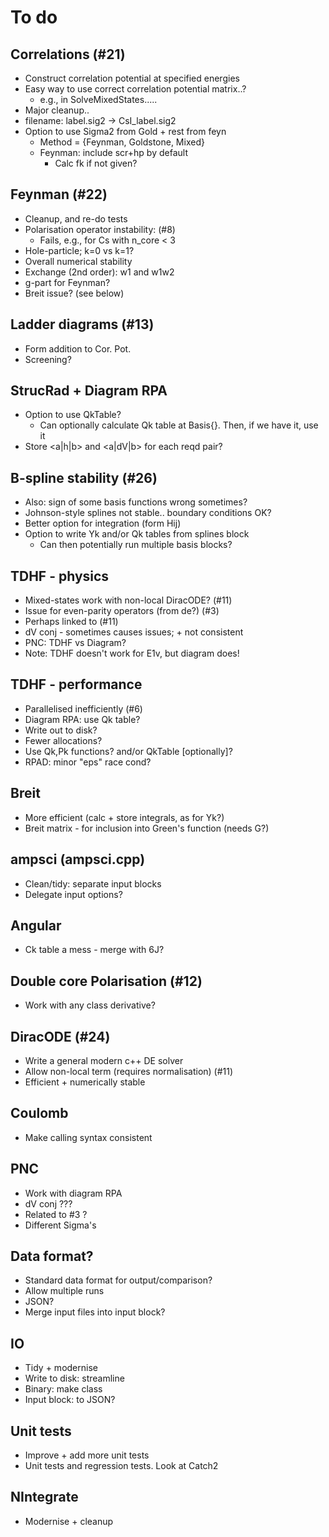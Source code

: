 # To do

## Correlations (#21)
  * Construct correlation potential at specified energies
  * Easy way to use correct correlation potential matrix..?
    * e.g., in SolveMixedStates.....
  * Major cleanup..
  * filename: label.sig2 -> CsI_label.sig2
  * Option to use Sigma2 from Gold + rest from feyn
    * Method = {Feynman, Goldstone, Mixed}
    * Feynman: include scr+hp by default
      * Calc fk if not given?

## Feynman (#22)
  * Cleanup, and re-do tests
  * Polarisation operator instability: (#8)
    * Fails, e.g., for Cs with n_core < 3
  * Hole-particle; k=0 vs k=1?
  * Overall numerical stability
  * Exchange (2nd order): w1 and w1w2
  * g-part for Feynman?
  * Breit issue? (see below)

## Ladder diagrams (#13)
  * Form addition to Cor. Pot.
  * Screening?

## StrucRad + Diagram RPA
  * Option to use QkTable?
    * Can optionally calculate Qk table at Basis{}. Then, if we have it, use it
  * Store <a|h|b> and <a|dV|b> for each reqd pair?

## B-spline stability (#26)
  * Also: sign of some basis functions wrong sometimes?
  * Johnson-style splines not stable.. boundary conditions OK?
  * Better option for integration (form Hij)
  * Option to write Yk and/or Qk tables from splines block
    * Can then potentially run multiple basis blocks?

## TDHF - physics
  * Mixed-states work with non-local DiracODE? (#11)
  * Issue for even-parity operators (from de?) (#3)
  * Perhaps linked to (#11)
  * dV conj - sometimes causes issues; + not consistent
  * PNC: TDHF vs Diagram?
  * Note: TDHF doesn't work for E1v, but diagram does!

## TDHF - performance
  * Parallelised inefficiently (#6)
  * Diagram RPA: use Qk table?
  * Write out to disk?
  * Fewer allocations?
  * Use Qk,Pk functions? and/or QkTable [optionally]?
  * RPAD: minor "eps" race cond?

## Breit
  * More efficient (calc + store integrals, as for Yk?)
  * Breit matrix - for inclusion into Green's function (needs G?)

## ampsci (ampsci.cpp)
  * Clean/tidy: separate input blocks
  * Delegate input options?

## Angular
  * Ck table a mess - merge with 6J?

## Double core Polarisation (#12)
  * Work with any class derivative?

## DiracODE (#24)
  * Write a general modern c++ DE solver
  * Allow non-local term (requires normalisation) (#11)
  * Efficient + numerically stable

## Coulomb
  * Make calling syntax consistent

## PNC
  * Work with diagram RPA
  * dV conj ???
   * Related to #3 ?
  * Different Sigma's

## Data format?
  * Standard data format for output/comparison?
  * Allow multiple runs
  * JSON?
  * Merge input files into input block?

## IO
  * Tidy + modernise
  * Write to disk: streamline
  * Binary: make class
  * Input block: to JSON?

## Unit tests
  * Improve + add more unit tests
  * Unit tests and regression tests. Look at Catch2

## NIntegrate
  * Modernise + cleanup
